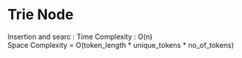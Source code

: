 # Trie Node<br>
Insertion and searc : Time Complexity : O(n) <br>
Space Complexity = O(token_length * unique_tokens * no_of_tokens)
